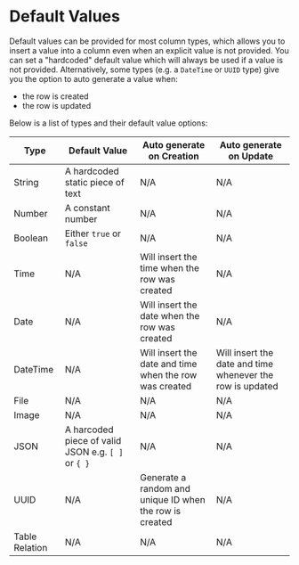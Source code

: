# Default Values

Default values can be provided for most column types, which allows you to insert a value into a column even when an explicit value is not provided.
You can set a "hardcoded" default value which will always be used if a value is not provided.
Alternatively, some types (e.g. a `DateTime` or `UUID` type) give you the option to auto generate a value when:
- the row is created
- the row is updated

Below is a list of types and their default value options:

| Type | Default Value | Auto generate on Creation | Auto generate on Update |
| --- | ---- | --- | --- |
| String | A hardcoded static piece of text | N/A | N/A |
| Number | A constant number | N/A | N/A |
| Boolean | Either `true` or `false` | N/A | N/A |
| Time |  N/A | Will insert the time when the row was created | N/A |
| Date |  N/A | Will insert the date when the row was created | N/A |
| DateTime |  N/A | Will insert the date and time when the row was created | Will insert the date and time whenever the row is updated |
| File |  N/A | N/A | N/A |
| Image |  N/A | N/A | N/A |
| JSON | A harcoded piece of valid JSON e.g. `[ ]` or `{ }` | N/A | N/A |
| UUID | N/A | Generate a random and unique ID when the row is created | N/A |
| Table Relation | N/A | N/A | N/A |
